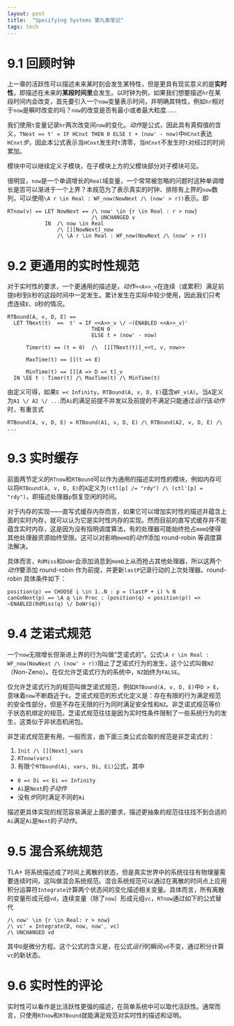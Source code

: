```yaml
---
layout: post
title:  "Specifying Systems 第九章笔记"
tags: tech
---
```


# 9.1 回顾时钟

上一章的活跃性可以描述未来某时刻会发生某特性，但是更具有现实意义的是**实时性**，即描述在未来的**某段时间里**会发生。以时钟为例，如果我们想要描述`hr`在某段时间内会改变，首先要引入一个`now`变量表示时间，并明确其特性，例如`hr`相对于`now`是瞬时改变的吗？`now`的改变是否有最小或者最大粒度……

我们使用`t`变量记录`hr`两次改变间`now`的变化。*动作*是公式，因此具有真假值的含义，`TNext == t' = IF HCnxt THEN 0 ELSE t + (now' - now)`中`HCnxt`表达`HCnxt`*步*，因此本公式表示当`HCnxt`发生时`t`清零，当`HCnxt`不发生时`t`对经过的时间累加。

模块中可以继续定义子模块，在子模块上方的父模块部分对子模块可见。

很明显，`now`是一个单调增长的`Real`域变量，一个常常被忽略的问题时这种单调增长是否可以渐进于一个上界？本规范为了表示真实的时钟、排除有上界的`now`数列，可以使用`\A r \in Real : WF_now(NowNext /\ (now' > r))`表示。即
```
RTnow(v) == LET NowNext == /\ now' \in {r \in Real : r > now} 
                           /\ UNCHANGED v
            IN  /\ now \in Real 
                /\ [][NowNext]_now
                /\ \A r \in Real : WF_now(NowNext /\ (now' > r))
```

# 9.2 更通用的实时性规范

对于实时性的要求，一个更通用的描述是，*动作*`<<A>>_v`在连续（或累积）满足前提`D`秒到`E`秒的这段时间中一定发生。累计发生在实际中较少使用，因此我们只考虑连续`E`、`D`秒的情况。
```
RTBound(A, v, D, E) == 
  LET TNext(t)  ==  t' = IF <<A>>_v \/ ~(ENABLED <<A>>_v)'
                           THEN 0 
                           ELSE t + (now' - now)

      Timer(t) == (t = 0)  /\  [][TNext(t)]_<<t, v, now>>

      MaxTime(t) == [](t =< E) 

      MinTime(t) == [][A => D =< t]_v 
  IN \EE t : Timer(t) /\ MaxTime(t) /\ MinTime(t)
```
由定义可得，如果`E =< Infinity`，`RTBound(A, v, D, E)`蕴含`WF_v(A)`。当`A`定义为`A1 \/ A2 \/ ...`而`Ai`的满足前提不并发以及前提的不满足只能通过*运行*该*动作*时，有重言式
```
RTBound(A, v, D, E) = RTBound(A1, v, D, E) /\ RTBound(A2, v, D, E) /\ ...
```

# 9.3 实时缓存

前面两节定义的`RTnow`和`RTBound`可以作为通用的描述实时性的模块，例如内存可以将`RTBound(A, v, D, E)`的`A`定义为`(ctl[p] /= "rdy") /\ (ctl'[p] = "rdy")`，即描述处理器`p`恢复空闲的时间。

对于内存的实现——直写式缓存内存而言，如果它可以增加实时性的描述并蕴含上面的实时内存，就可以认为它是实时性内存的实现。然而目前的直写式缓存并不能蕴含实时内存，这是因为没有指明调度算法，有的处理器可能始终抢占`memQ`使得其他处理器资源始终受限。这可以对影响`memQ`的*动作*添加 round-robin 等调度算法解决。

具体而言，`RdMiss`和`DoWr`会添加消息到`memQ`上从而抢占其他处理器，所以这两个*动作*要添加 round-robin 作为前提，并更新`lastP`记录行动的上次处理器。round-robin 具体条件如下：
```
position(p) == CHOOSE i \in 1..N : p = (lastP + i) % N
canGoNext(p) == \A q \in Proc : (position(q) < position(p)) => ~ENABLED(RdMiss(q) \/ DoWr(q))
```

# 9.4 芝诺式规范

一个`now`无限增长但渐进上界的行为叫做“芝诺式的”。公式`\A r \in Real : WF_now(NowNext /\ (now' > r))`阻止了芝诺式行为的发生，这个公式叫做`NZ`（Non-Zeno）。在仅允许芝诺式行为的系统中，`NZ`始终为`FALSE`。

仅允许芝诺式行为的规范叫做芝诺式规范，例如`RTBound(A, v, D, E)`中`D > E`，意味着`now`不断趋近于`E`。芝诺式规范的形式化定义是：存在有限的行为满足规范的安全性部分，但是不存在无限的行为同时满足安全性和`NZ`。非芝诺式规范等价于状态机绑定的规范。芝诺式规范往往是因为实时性条件限制了一些系统行为的发生，这类似于非状态机闭包。

非芝诺式规范更有用，一般而言，由下面三类公式合取的规范是非芝诺式的：

1. `Init /\ [][Next]_vars`
2. `RTnow(vars)`
3. 有限个`RTBound(Ai, vars, Di, Ei)`公式，其中
  - `0 =< Di =< Ei =< Infinity`
  - `Ai`是`Next`的*子动作*
  - 没有*步*同时满足不同的`Ai`

描述更具体实现的规范容易满足上面的要求，描述更抽象的规范往往找不到合适的`Ai`满足`Ai`是`Next`的*子动作*。

# 9.5 混合系统规范

TLA+ 将系统描述成了时间上离散的状态，但是真实世界中的系统往往有物理量需要连续时间，这叫做混合系统规范。混合系统规范可以通过在离散的时间点上应用积分运算符`Integrate`计算两个状态间的变化描述相关变量。具体而言，所有离散的变量形成元组`vd`，连续变量（除了`now`）形成元组`vc`，`RTnow`通过如下的公式替代
```
/\ now' \in {r \in Real: r > now}
/\ vc' = Integrate(D, now, now', vc)
/\ UNCHANGED vd
```
其中`D`是微分方程。这个公式的含义是，在公式*运行*的瞬间`vd`不变，通过积分计算`vc`的新状态。

# 9.6 实时性的评论

实时性可以看作是比活跃性更强的描述，在简单系统中可以取代活跃性。通常而言，只使用`RTnow`和`RTBound`就能满足规范对实时性的描述和证明。
